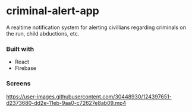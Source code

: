 # criminal-alert-app
A realtime notification system for alerting civillians regarding criminals on the run, child abductions, etc.

### Built with
* React
* Firebase

### Screens
https://user-images.githubusercontent.com/30448930/124397651-d2373680-dd2e-11eb-9aa0-c72627e8ab09.mp4


